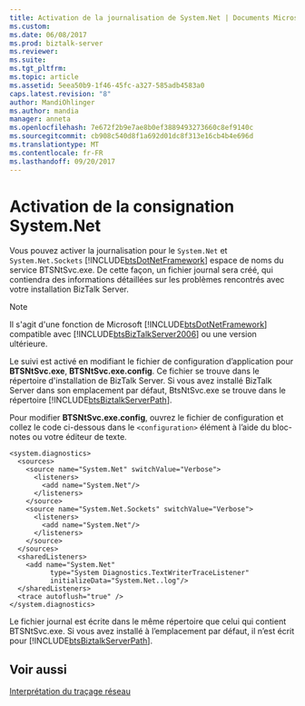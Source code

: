 ```yaml
---
title: Activation de la journalisation de System.Net | Documents Microsoft
ms.custom: 
ms.date: 06/08/2017
ms.prod: biztalk-server
ms.reviewer: 
ms.suite: 
ms.tgt_pltfrm: 
ms.topic: article
ms.assetid: 5eea50b9-1f46-45fc-a327-585adb4583a0
caps.latest.revision: "8"
author: MandiOhlinger
ms.author: mandia
manager: anneta
ms.openlocfilehash: 7e672f2b9e7ae8b0ef3889493273660c8ef9140c
ms.sourcegitcommit: cb908c540d8f1a692d01dc8f313e16cb4b4e696d
ms.translationtype: MT
ms.contentlocale: fr-FR
ms.lasthandoff: 09/20/2017
---
```

# <a name="enabling-systemnet-logging"></a>Activation de la consignation System.Net
Vous pouvez activer la journalisation pour le `System.Net` et `System.Net.Sockets` [!INCLUDE[btsDotNetFramework](../includes/btsdotnetframework-md.md)] espace de noms du service BTSNtSvc.exe. De cette façon, un fichier journal sera créé, qui contiendra des informations détaillées sur les problèmes rencontrés avec votre installation BizTalk Server.  
  
> [!NOTE]
>  Il s'agit d'une fonction de Microsoft [!INCLUDE[btsDotNetFramework](../includes/btsdotnetframework-md.md)] compatible avec [!INCLUDE[btsBizTalkServer2006](../includes/btsbiztalkserver2006-md.md)] ou une version ultérieure.  
  
 Le suivi est activé en modifiant le fichier de configuration d’application pour **BTSNtSvc.exe**, **BTSNtSvc.exe.config**. Ce fichier se trouve dans le répertoire d'installation de BizTalk Server. Si vous avez installé BizTalk Server dans son emplacement par défaut, BtsNtSvc.exe se trouve dans le répertoire [!INCLUDE[btsBiztalkServerPath](../includes/btsbiztalkserverpath-md.md)].  
  
 Pour modifier **BTSNtSvc.exe.config**, ouvrez le fichier de configuration et collez le code ci-dessous dans le `<configuration>` élément à l’aide du bloc-notes ou votre éditeur de texte.  
  
```  
<system.diagnostics>  
  <sources>  
    <source name="System.Net" switchValue="Verbose">  
      <listeners>  
        <add name="System.Net"/>  
      </listeners>  
    </source>  
    <source name="System.Net.Sockets" switchValue="Verbose">  
      <listeners>  
        <add name="System.Net"/>  
      </listeners>  
    </source>  
  </sources>  
  <sharedListeners>  
    <add name="System.Net"  
          type="System Diagnostics.TextWriterTraceListener"  
          initializeData="System.Net..log"/>  
  </sharedListeners>  
  <trace autoflush="true" />  
</system.diagnostics>  
```  
  
 Le fichier journal est écrite dans le même répertoire que celui qui contient BTSNtSvc.exe. Si vous avez installé à l’emplacement par défaut, il n’est écrit pour [!INCLUDE[btsBiztalkServerPath](../includes/btsbiztalkserverpath-md.md)].  
  
## <a name="see-also"></a>Voir aussi  
 [Interprétation du traçage réseau](http://go.microsoft.com/fwlink/?LinkId=78679)